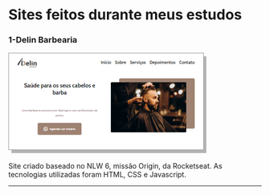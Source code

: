 # Sites feitos durante meus estudos

###  1-Delin Barbearia  
![](https://github.com/santos-glebson/sites/blob/main/1-delin-barbearia/assets/thumb-1.png)
<p>Site criado baseado no NLW 6, missão Origin, da Rocketseat. As tecnologias utilizadas foram HTML, CSS e Javascript.</p>
<hr>
